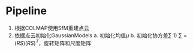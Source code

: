 # Pipeline
1. 根据COLMAP使用SfM重建点云
2. 依据点云初始化GaussianModels
		a. 初始化均值$\mu$
		b. 初始化协方差$\sum$
			1) $\sum = (RS)(RS)^T$，旋转矩阵和尺度矩阵
			